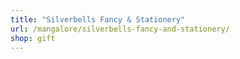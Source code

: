 ```yaml
---
title: "Silverbells Fancy & Stationery"
url: /mangalore/silverbells-fancy-and-stationery/
shop: gift
---
```

